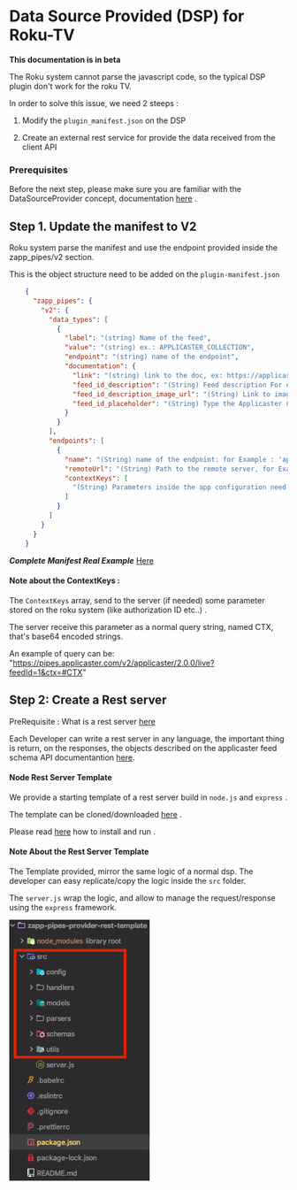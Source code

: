# Data Source Provided (DSP) for Roku-TV

**This documentation is in beta**

The Roku system cannot parse the javascript code, so the typical DSP plugin don't work for the roku TV.

In order to solve this issue, we need 2 steeps :

1) Modify the `plugin_manifest.json` on the DSP

2) Create an external rest service for provide the data received from the client API

### Prerequisites

Before the next step, please make sure you are familiar with the DataSourceProvider concept, documentation [here](Home.md) .

## Step 1. Update the manifest to V2

Roku system parse the manifest and use the endpoint provided inside the zapp_pipes/v2 section.

This is the object structure need to be added on the `plugin-manifest.json`

```json
    {
      "zapp_pipes": {
        "v2": {
          "data_types": [
            {
              "label": "(string) Name of the feed",
              "value": "(string) ex.: APPLICASTER_COLLECTION",
              "endpoint": "(string) name of the endpoint",
              "documentation": {
                "link": "(string) link to the doc, ex: https://applicaster.zendesk.com/hc/en-us/articles/204644569-Collections",
                "feed_id_description": "(String) Feed description For example: `accounts/xxx/broadcasters/yyy/collections/zzz`",
                "feed_id_description_image_url": "(String) Link to image url description",
                "feed_id_placeholder": "(String) Type the Applicaster Collection ID"
              }
            }
          ],
          "endpoints": [
            {
              "name": "(String) name of the endpoint: for Example : 'app'",
              "remoteUrl": "(String) Path to the remote server, for Example: https://admin.applicaster.com/pipesv2/app/feed",
              "contextKeys": [
                "(String) Parameters inside the app configuration need to be sent to the external server, for Example: 'bundleIdentifier'"
              ]
            }
          ]
        }
      }
    }  
```

***Complete Manifest Real Example*** [Here](https://zapp.applicaster.com/admin/plugin_versions/9909/plugin_manifests/9909)

#### Note about the ContextKeys :
The `ContextKeys` array, send to the server (if needed) some parameter stored on the roku system (like authorization ID etc..) .

The server receive this parameter as a normal query string, named CTX, that's base64 encoded strings.

An example of query can be: "https://pipes.applicaster.com/v2/applicaster/2.0.0/live?feedId=1&ctx=#CTX"

## Step 2: Create a Rest server

PreRequisite : What is a rest server [here](https://www.codecademy.com/articles/what-is-rest)

Each Developer can write a rest server in any language, the important thing is return, on the responses, the objects described on the applicaster feed schema API documentantion [here](https://developer.applicaster.com/Zapp-Pipes/5.-Feed-API.html).

#### Node Rest Server Template 
We provide a starting template of a rest server build in `node.js` and `express` .

The template can be cloned/downloaded [here](https://github.com/applicaster/zapp-pipes-provider-rest-template) .

Please read [here](https://github.com/applicaster/zapp-pipes-provider-rest-template/blob/master/README.md) how to install and run .

#### Note About the Rest Server Template

The Template provided, mirror the same logic of a normal dsp. The developer can easy replicate/copy the logic inside the `src` folder.

The `server.js` wrap the logic, and allow to manage the request/response using the `express` framework.

![rest-server-structure](./rest-server-structure.png)
